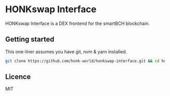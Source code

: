 # HONKswap Interface

HONKswap Interface is a DEX frontend for the smartBCH blockchain.

## Getting started

This one-liner assumes you have git, nvm & yarn installed.

```sh
git clone https://github.com/honk-world/honkswap-interface.git && cd honkswap-interface && nvm use && yarn && yarn dev
```

## Licence

MIT
